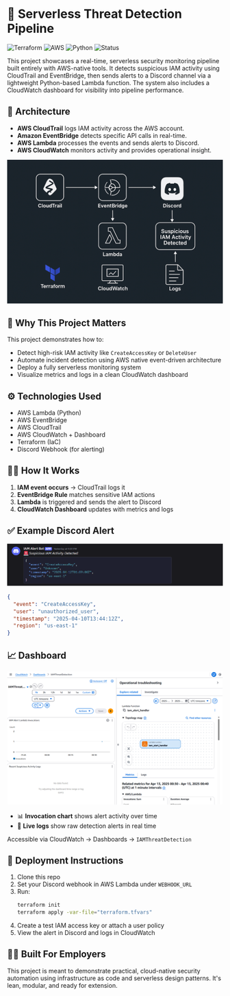# 🔐 Serverless Threat Detection Pipeline

![Terraform](https://img.shields.io/badge/IaC-Terraform-623CE4?style=for-the-badge&logo=terraform)
![AWS](https://img.shields.io/badge/AWS-EventBridge-orange?style=for-the-badge&logo=amazon-aws)
![Python](https://img.shields.io/badge/Python-3.11-blue?style=for-the-badge&logo=python)
![Status](https://img.shields.io/badge/Live-Dashboard-green?style=for-the-badge)

This project showcases a real-time, serverless security monitoring pipeline built entirely with AWS-native tools. It detects suspicious IAM activity using CloudTrail and EventBridge, then sends alerts to a Discord channel via a lightweight Python-based Lambda function. The system also includes a CloudWatch dashboard for visibility into pipeline performance.

## 🧱 Architecture

- **AWS CloudTrail** logs IAM activity across the AWS account.
- **Amazon EventBridge** detects specific API calls in real-time.
- **AWS Lambda** processes the events and sends alerts to Discord.
- **AWS CloudWatch** monitors activity and provides operational insight.

![Architecture Diagram](./architecture.png)

## 🚀 Why This Project Matters

This project demonstrates how to:
- Detect high-risk IAM activity like `CreateAccessKey` or `DeleteUser`
- Automate incident detection using AWS native event-driven architecture
- Deploy a fully serverless monitoring system
- Visualize metrics and logs in a clean CloudWatch dashboard

## ⚙️ Technologies Used

- AWS Lambda (Python)
- AWS EventBridge
- AWS CloudTrail
- AWS CloudWatch + Dashboard
- Terraform (IaC)
- Discord Webhook (for alerting)

## 🧑‍💻 How It Works

1. **IAM event occurs** → CloudTrail logs it
2. **EventBridge Rule** matches sensitive IAM actions
3. **Lambda** is triggered and sends the alert to Discord
4. **CloudWatch Dashboard** updates with metrics and logs

## ✅ Example Discord Alert

![Discord Alert](./docs/discord-alert-fixed.png)

```json
{
  "event": "CreateAccessKey",
  "user": "unauthorized_user",
  "timestamp": "2025-04-10T13:44:12Z",
  "region": "us-east-1"
}
```

## 📈 Dashboard

![Dashboard Preview](./docs/dashboard-preview.png)

- 📊 **Invocation chart** shows alert activity over time
- 📄 **Live logs** show raw detection alerts in real time

Accessible via CloudWatch → Dashboards → `IAMThreatDetection`

## 🚀 Deployment Instructions

1. Clone this repo
2. Set your Discord webhook in AWS Lambda under `WEBHOOK_URL`
3. Run:
   ```bash
   terraform init
   terraform apply -var-file="terraform.tfvars"
   ```
4. Create a test IAM access key or attach a user policy
5. View the alert in Discord and logs in CloudWatch

## 👨‍💻 Built For Employers

This project is meant to demonstrate practical, cloud-native security automation using infrastructure as code and serverless design patterns. It's lean, modular, and ready for extension.
